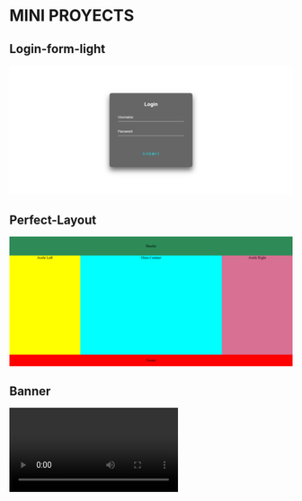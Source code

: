 # MINI PROYECTS

## Login-form-light

![Login-form-light](/Login_Form_Light/Login-Form-Light.png)

## Perfect-Layout

![Perfect-Layout](/Perfect_Layout/Perfect-Layout.png)

## Banner

![Banner](/Banner/Bannner.webm)
